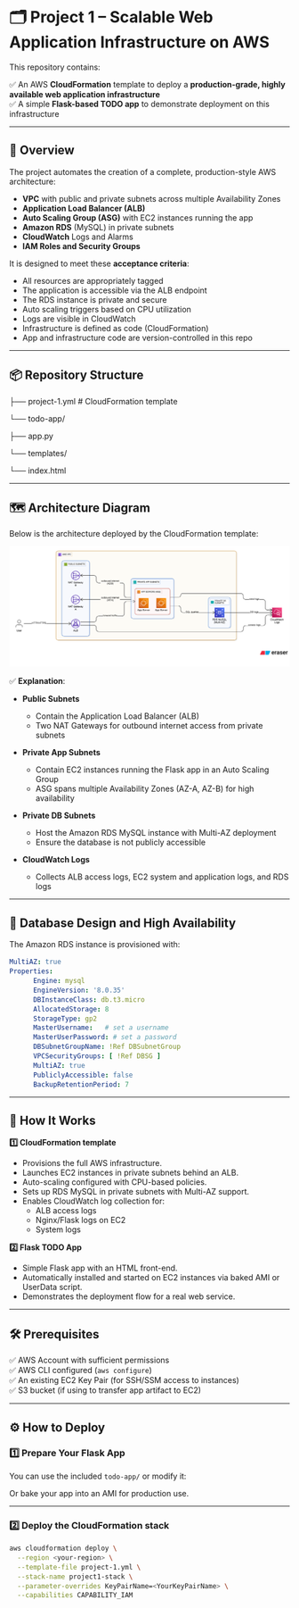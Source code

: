 # 🗂️ Project 1 – Scalable Web Application Infrastructure on AWS

This repository contains:

✅ An AWS **CloudFormation** template to deploy a **production-grade, highly available web application infrastructure**  
✅ A simple **Flask-based TODO app** to demonstrate deployment on this infrastructure

---

## 📜 Overview

The project automates the creation of a complete, production-style AWS architecture:

- **VPC** with public and private subnets across multiple Availability Zones
- **Application Load Balancer (ALB)**
- **Auto Scaling Group (ASG)** with EC2 instances running the app
- **Amazon RDS** (MySQL) in private subnets
- **CloudWatch** Logs and Alarms
- **IAM Roles and Security Groups**

It is designed to meet these **acceptance criteria**:

- All resources are appropriately tagged
- The application is accessible via the ALB endpoint
- The RDS instance is private and secure
- Auto scaling triggers based on CPU utilization
- Logs are visible in CloudWatch
- Infrastructure is defined as code (CloudFormation)
- App and infrastructure code are version-controlled in this repo

---

## 📦 Repository Structure

├── project-1.yml # CloudFormation template

└── todo-app/

├── app.py

└── templates/

  └── index.html



---

## 🗺️ Architecture Diagram

Below is the architecture deployed by the CloudFormation template:

![AWS Architecture Diagram](architecture.png)

✅ **Explanation**:

- **Public Subnets**  
  - Contain the Application Load Balancer (ALB)  
  - Two NAT Gateways for outbound internet access from private subnets  

- **Private App Subnets**  
  - Contain EC2 instances running the Flask app in an Auto Scaling Group  
  - ASG spans multiple Availability Zones (AZ-A, AZ-B) for high availability  

- **Private DB Subnets**  
  - Host the Amazon RDS MySQL instance with Multi-AZ deployment  
  - Ensure the database is not publicly accessible  

- **CloudWatch Logs**  
  - Collects ALB access logs, EC2 system and application logs, and RDS logs  

---

## 🔹 Database Design and High Availability

The Amazon RDS instance is provisioned with:

```yaml
MultiAZ: true
Properties:
      Engine: mysql
      EngineVersion: '8.0.35'
      DBInstanceClass: db.t3.micro
      AllocatedStorage: 8
      StorageType: gp2
      MasterUsername:   # set a username
      MasterUserPassword: # set a password
      DBSubnetGroupName: !Ref DBSubnetGroup
      VPCSecurityGroups: [ !Ref DBSG ]
      MultiAZ: true
      PubliclyAccessible: false
      BackupRetentionPeriod: 7

```
---

## 🚀 How It Works

**1️⃣ CloudFormation template**  
- Provisions the full AWS infrastructure.
- Launches EC2 instances in private subnets behind an ALB.
- Auto-scaling configured with CPU-based policies.
- Sets up RDS MySQL in private subnets with Multi-AZ support.
- Enables CloudWatch log collection for:
  - ALB access logs
  - Nginx/Flask logs on EC2
  - System logs

**2️⃣ Flask TODO App**  
- Simple Flask app with an HTML front-end.
- Automatically installed and started on EC2 instances via baked AMI or UserData script.
- Demonstrates the deployment flow for a real web service.

---

## 🛠️ Prerequisites

✅ AWS Account with sufficient permissions  
✅ AWS CLI configured (`aws configure`)  
✅ An existing EC2 Key Pair (for SSH/SSM access to instances)  
✅ S3 bucket (if using to transfer app artifact to EC2)  

---

## ⚙️ How to Deploy

### 1️⃣ Prepare Your Flask App

You can use the included `todo-app/` or modify it:



Or bake your app into an AMI for production use.

---

### 2️⃣ Deploy the CloudFormation stack

```bash
aws cloudformation deploy \
  --region <your-region> \
  --template-file project-1.yml \
  --stack-name project1-stack \
  --parameter-overrides KeyPairName=<YourKeyPairName> \
  --capabilities CAPABILITY_IAM
